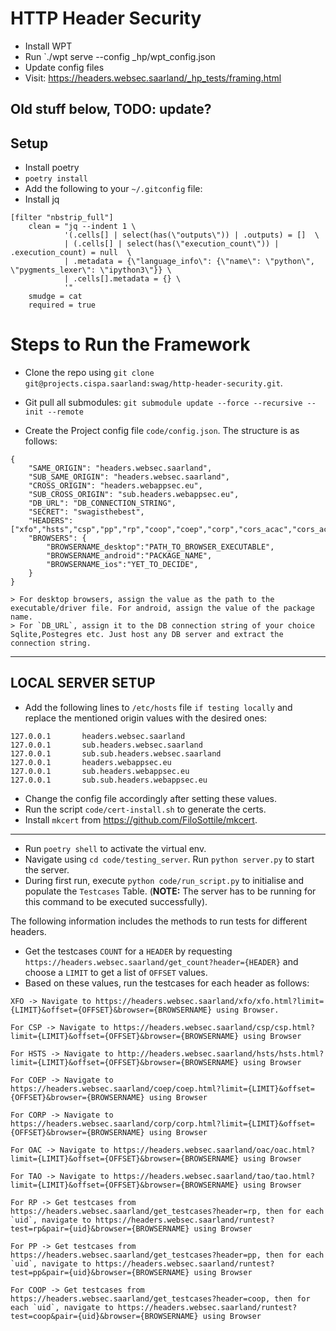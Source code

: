 # HTTP Header Security

- Install WPT
- Run `./wpt serve --config _hp/wpt_config.json
- Update config files
- Visit: https://headers.websec.saarland/_hp_tests/framing.html

Old stuff below, TODO: update?
---
## Setup
- Install poetry
- `poetry install`
- Add the following to your `~/.gitconfig` file:
- Install jq
```git
[filter "nbstrip_full"]
    clean = "jq --indent 1 \
            '(.cells[] | select(has(\"outputs\")) | .outputs) = []  \
            | (.cells[] | select(has(\"execution_count\")) | .execution_count) = null  \
            | .metadata = {\"language_info\": {\"name\": \"python\", \"pygments_lexer\": \"ipython3\"}} \
            | .cells[].metadata = {} \
            '"
    smudge = cat
    required = true    
```

# Steps to Run the Framework

- Clone the repo using `git clone git@projects.cispa.saarland:swag/http-header-security.git`.
- Git pull all submodules: `git submodule update --force --recursive --init --remote`

- Create the Project config file `code/config.json`.
The structure is as follows: 
```
{
    "SAME_ORIGIN": "headers.websec.saarland",
    "SUB_SAME_ORIGIN": "headers.websec.saarland",
    "CROSS_ORIGIN": "headers.webappsec.eu",
    "SUB_CROSS_ORIGIN": "sub.headers.webappsec.eu",
    "DB_URL": "DB_CONNECTION_STRING",
    "SECRET": "swagisthebest",
    "HEADERS": ["xfo","hsts","csp","pp","rp","coop","coep","corp","cors_acac","cors_aceh","oac","tao"],
    "BROWSERS": {
        "BROWSERNAME_desktop":"PATH_TO_BROWSER_EXECUTABLE",
        "BROWSERNAME_android":"PACKAGE_NAME",
        "BROWSERNAME_ios":"YET_TO_DECIDE",
    }
}

> For desktop browsers, assign the value as the path to the executable/driver file. For android, assign the value of the package name.
> For `DB_URL`, assign it to the DB connection string of your choice Sqlite,Postegres etc. Just host any DB server and extract the connection string.

```
----
## LOCAL SERVER SETUP
- Add the following lines to `/etc/hosts` file `if testing locally` and replace the mentioned origin values with the desired ones:

```
127.0.0.1       headers.websec.saarland
127.0.0.1       sub.headers.websec.saarland
127.0.0.1       sub.sub.headers.websec.saarland
127.0.0.1       headers.webappsec.eu
127.0.0.1       sub.headers.webappsec.eu
127.0.0.1       sub.sub.headers.webappsec.eu
```
- Change the config file accordingly after setting these values.
- Run the script `code/cert-install.sh` to generate the certs.
- Install `mkcert` from https://github.com/FiloSottile/mkcert.
----

- Run `poetry shell` to activate the virtual env.
- Navigate using `cd code/testing_server`. Run `python server.py` to start the server.
- During first run, execute `python code/run_script.py` to initialise and populate the `Testcases` Table.
(**NOTE:** The server has to be running for this command to be executed successfully).

The following information includes the methods to run tests for different headers.

- Get the testcases `COUNT` for a `HEADER` by requesting `https://headers.websec.saarland/get_count?header={HEADER}` and choose a `LIMIT` to get a list of `OFFSET` values.
- Based on these values, run the testcases for each header as follows:
```
XFO -> Navigate to https://headers.websec.saarland/xfo/xfo.html?limit={LIMIT}&offset={OFFSET}&browser={BROWSERNAME} using Browser.

For CSP -> Navigate to https://headers.websec.saarland/csp/csp.html?limit={LIMIT}&offset={OFFSET}&browser={BROWSERNAME} using Browser

For HSTS -> Navigate to http://headers.websec.saarland/hsts/hsts.html?limit={LIMIT}&offset={OFFSET}&browser={BROWSERNAME} using Browser

For COEP -> Navigate to https://headers.websec.saarland/coep/coep.html?limit={LIMIT}&offset={OFFSET}&browser={BROWSERNAME} using Browser

For CORP -> Navigate to https://headers.websec.saarland/corp/corp.html?limit={LIMIT}&offset={OFFSET}&browser={BROWSERNAME} using Browser

For OAC -> Navigate to https://headers.websec.saarland/oac/oac.html?limit={LIMIT}&offset={OFFSET}&browser={BROWSERNAME} using Browser

For TAO -> Navigate to https://headers.websec.saarland/tao/tao.html?limit={LIMIT}&offset={OFFSET}&browser={BROWSERNAME} using Browser

For RP -> Get testcases from https://headers.websec.saarland/get_testcases?header=rp, then for each `uid`, navigate to https://headers.websec.saarland/runtest?test=rp&pair={uid}&browser={BROWSERNAME} using Browser

For PP -> Get testcases from https://headers.websec.saarland/get_testcases?header=pp, then for each `uid`, navigate to https://headers.websec.saarland/runtest?test=pp&pair={uid}&browser={BROWSERNAME} using Browser

For COOP -> Get testcases from https://headers.websec.saarland/get_testcases?header=coop, then for each `uid`, navigate to https://headers.websec.saarland/runtest?test=coop&pair={uid}&browser={BROWSERNAME} using Browser

```